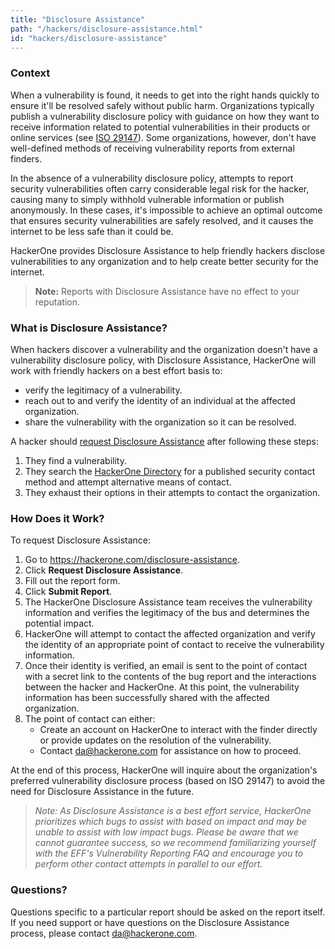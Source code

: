 ```yaml
---
title: "Disclosure Assistance"
path: "/hackers/disclosure-assistance.html"
id: "hackers/disclosure-assistance"
---
```


### Context
When a vulnerability is found, it needs to get into the right hands quickly to ensure it'll be resolved safely without public harm. Organizations typically publish a vulnerability disclosure policy with guidance on how they want to receive information related to potential vulnerabilities in their products or online services (see [ISO 29147](https://www.iso.org/standard/45170.html)). Some organizations, however, don't have well-defined methods of receiving vulnerability reports from external finders.

In the absence of a vulnerability disclosure policy, attempts to report security vulnerabilities often carry considerable legal risk for the hacker, causing many to simply withhold vulnerable information or publish anonymously. In these cases, it's impossible to achieve an optimal outcome that ensures security vulnerabilities are safely resolved, and it causes the internet to be less safe than it could be.

HackerOne provides Disclosure Assistance to help friendly hackers disclose vulnerabilities to any organization and to help create better security for the internet.

> **Note:** Reports with Disclosure Assistance have no effect to your reputation.

### What is Disclosure Assistance?
When hackers discover a vulnerability and the organization doesn't have a vulnerability disclosure policy, with Disclosure Assistance, HackerOne will work with friendly hackers on a best effort basis to:
* verify the legitimacy of a vulnerability.
* reach out to and verify the identity of an individual at the affected organization.
* share the vulnerability with the organization so it can be resolved.

A hacker should [request Disclosure Assistance](https://hackerone.com/disclosure-assistance/disclosure_assistance_requests/new) after following these steps:
1. They find a vulnerability.
2. They search the [HackerOne Directory](https://hackerone.com/directory) for a published security contact method and attempt alternative means of contact.
3. They exhaust their options in their attempts to contact the organization.

### How Does it Work?
To request Disclosure Assistance:
1. Go to https://hackerone.com/disclosure-assistance.
2. Click **Request Disclosure Assistance**.
3. Fill out the report form.
4. Click **Submit Report**.
5. The HackerOne Disclosure Assistance team receives the vulnerability information and verifies the legitimacy of the bus and determines the potential impact.
6. HackerOne will attempt to contact the affected organization and verify the identity of an appropriate point of contact to receive the vulnerability information.
7. Once their identity is verified, an email is sent to the point of contact with a secret link to the contents of the bug report and the interactions between the hacker and HackerOne. At this point, the vulnerability information has been successfully shared with the affected organization.
8. The point of contact can either:
    * Create an account on HackerOne to interact with the finder directly or provide updates on the resolution of the vulnerability.
    * Contact da@hackerone.com for assistance on how to proceed.

At the end of this process, HackerOne will inquire about the organization's preferred vulnerability disclosure process (based on ISO 29147) to avoid the need for Disclosure Assistance in the future.

><i>Note: As Disclosure Assistance is a best effort service, HackerOne prioritizes which bugs to assist with based on impact and may be unable to assist with low impact bugs. Please be aware that we cannot guarantee success, so we recommend familiarizing yourself with the EFF's Vulnerability Reporting FAQ and encourage you to perform other contact attempts in parallel to our effort.</i>

### Questions?
Questions specific to a particular report should be asked on the report itself. If you need support or have questions on the Disclosure Assistance process, please contact da@hackerone.com.
